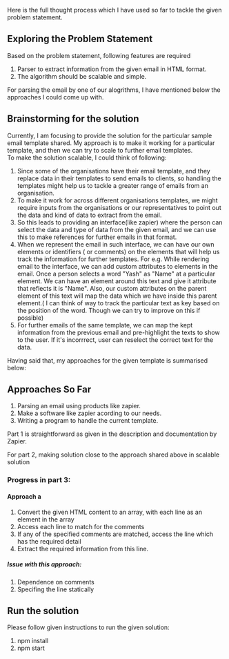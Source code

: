 Here is the full thought process which I have used so far to tackle the given problem statement. <br />

## Exploring the Problem Statement 

Based on the problem statement, following features are required <br />
1. Parser to extract information from the given email in HTML format.
2. The algorithm should be scalable and simple.

For parsing the email by one of our alogrithms, I have mentioned below the approaches I could come up with. 
<br />

## Brainstorming for the solution

Currently, I am focusing to provide the solution for the particular sample email template shared. My approach is to make it working for a particular template, and then we can try to scale to further email templates. <br />
To make the solution scalable, I could think of following: <br />
1. Since some of the organisations have their email template, and they replace data in their templates to send emails to clients, so handling the templates might help us to tackle a greater range of emails from an organisation.
2. To make it work for across different organisations templates, we might require inputs from the organisations or our representatives to point out the data and kind of data to extract from the email.
3. So this leads to providing an interface(like zapier) where the person can select the data and type of data from the given email, and we can use this to make references for further emails in that format.
4. When we represent the email in such interface, we can have our own elements or identifiers ( or comments) on the elements that will help us track the information for further templates. For e.g. While rendering email to the interface, we can add custom attributes to elements in the email. Once a person selects a word "Yash" as "Name" at a particular element. We can have an element around this text and give it attribute that reflects it is "Name". Also, our custom attributes on the parent element of this text will map the data which we have inside this parent element.( I can think of way to track the particular text as key based on the position of the word. Though we can try to improve on this if possible)
5. For further emails of the same template, we can map the kept information from the previous email and 
pre-highlight the texts to show to the user. If it's incorrrect, user can reselect the correct text for the data.

Having said that, my approaches for the given template is summarised below: <br />

## Approaches So Far 

1. Parsing an email using products like zapier. <br />
2. Make a software like zapier acording to our needs. <br />
3. Writing a program to handle the current template.

Part 1 is straightforward as given in the description and documentation by Zapier.<br />

For part 2, making solution close to the approach shared above in scalable solution<br />



### Progress in part 3:

#### Approach a
1. Convert the given HTML content to an array, with each line as an element in the array
2. Access each line to match for the comments
3. If any of the specified comments are matched, access the line which has the required detail
4. Extract the required information from this line.

##### Issue with this approach: 
1. Dependence on comments
2. Specifing the line statically


## Run the solution
Please follow given instructions to run the given solution: 
1. npm install
2. npm start
